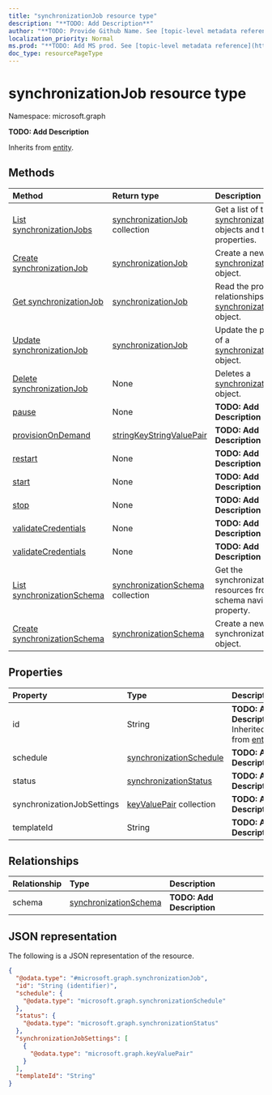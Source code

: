 ```yaml
---
title: "synchronizationJob resource type"
description: "**TODO: Add Description**"
author: "**TODO: Provide Github Name. See [topic-level metadata reference](https://msgo.azurewebsites.net/add/document/guidelines/metadata.html#topic-level-metadata)**"
localization_priority: Normal
ms.prod: "**TODO: Add MS prod. See [topic-level metadata reference](https://msgo.azurewebsites.net/add/document/guidelines/metadata.html#topic-level-metadata)**"
doc_type: resourcePageType
---
```


# synchronizationJob resource type

Namespace: microsoft.graph



**TODO: Add Description**


Inherits from [entity](../resources/entity.md).

## Methods
|Method|Return type|Description|
|:---|:---|:---|
|[List synchronizationJobs](../api/synchronizationjob-list.md)|[synchronizationJob](../resources/synchronizationjob.md) collection|Get a list of the [synchronizationJob](../resources/synchronizationjob.md) objects and their properties.|
|[Create synchronizationJob](../api/synchronizationjob-create.md)|[synchronizationJob](../resources/synchronizationjob.md)|Create a new [synchronizationJob](../resources/synchronizationjob.md) object.|
|[Get synchronizationJob](../api/synchronizationjob-get.md)|[synchronizationJob](../resources/synchronizationjob.md)|Read the properties and relationships of a [synchronizationJob](../resources/synchronizationjob.md) object.|
|[Update synchronizationJob](../api/synchronizationjob-update.md)|[synchronizationJob](../resources/synchronizationjob.md)|Update the properties of a [synchronizationJob](../resources/synchronizationjob.md) object.|
|[Delete synchronizationJob](../api/synchronizationjob-delete.md)|None|Deletes a [synchronizationJob](../resources/synchronizationjob.md) object.|
|[pause](../api/synchronizationjob-pause.md)|None|**TODO: Add Description**|
|[provisionOnDemand](../api/synchronizationjob-provisionondemand.md)|[stringKeyStringValuePair](../resources/stringkeystringvaluepair.md)|**TODO: Add Description**|
|[restart](../api/synchronizationjob-restart.md)|None|**TODO: Add Description**|
|[start](../api/synchronizationjob-start.md)|None|**TODO: Add Description**|
|[stop](../api/synchronizationjob-stop.md)|None|**TODO: Add Description**|
|[validateCredentials](../api/synchronizationjob-validatecredentials.md)|None|**TODO: Add Description**|
|[validateCredentials](../api/synchronizationjob-validatecredentials.md)|None|**TODO: Add Description**|
|[List synchronizationSchema](../api/synchronizationjob-list-schema.md)|[synchronizationSchema](../resources/synchronizationschema.md) collection|Get the synchronizationSchema resources from the schema navigation property.|
|[Create synchronizationSchema](../api/synchronizationjob-post-schema.md)|[synchronizationSchema](../resources/synchronizationschema.md)|Create a new synchronizationSchema object.|

## Properties
|Property|Type|Description|
|:---|:---|:---|
|id|String|**TODO: Add Description** Inherited from [entity](../resources/entity.md)|
|schedule|[synchronizationSchedule](../resources/synchronizationschedule.md)|**TODO: Add Description**|
|status|[synchronizationStatus](../resources/synchronizationstatus.md)|**TODO: Add Description**|
|synchronizationJobSettings|[keyValuePair](../resources/keyvaluepair.md) collection|**TODO: Add Description**|
|templateId|String|**TODO: Add Description**|

## Relationships
|Relationship|Type|Description|
|:---|:---|:---|
|schema|[synchronizationSchema](../resources/synchronizationschema.md)|**TODO: Add Description**|

## JSON representation
The following is a JSON representation of the resource.
<!-- {
  "blockType": "resource",
  "keyProperty": "id",
  "@odata.type": "microsoft.graph.synchronizationJob",
  "baseType": "microsoft.graph.entity",
  "openType": false
}
-->
``` json
{
  "@odata.type": "#microsoft.graph.synchronizationJob",
  "id": "String (identifier)",
  "schedule": {
    "@odata.type": "microsoft.graph.synchronizationSchedule"
  },
  "status": {
    "@odata.type": "microsoft.graph.synchronizationStatus"
  },
  "synchronizationJobSettings": [
    {
      "@odata.type": "microsoft.graph.keyValuePair"
    }
  ],
  "templateId": "String"
}
```

